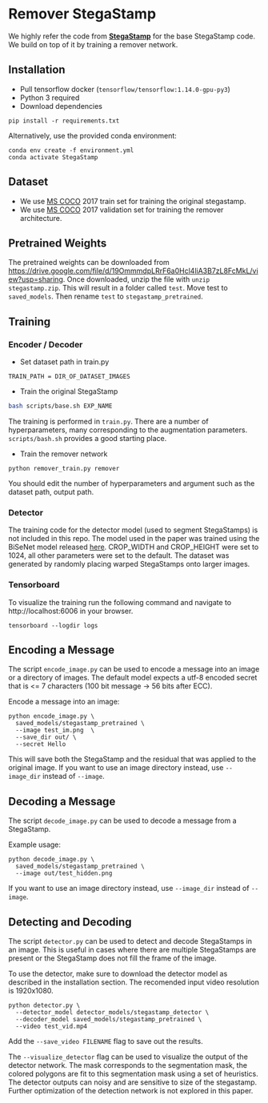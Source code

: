 # Remover StegaStamp

We highly refer the code from [**StegaStamp**](http://www.matthewtancik.com/stegastamp) for the base StegaStamp code. We build on top of it by training a remover network.

## Installation
- Pull tensorflow docker (`tensorflow/tensorflow:1.14.0-gpu-py3`)
- Python 3 required
- Download dependencies
```bash=
pip install -r requirements.txt
```

Alternatively, use the provided conda environment:
```
conda env create -f environment.yml
conda activate StegaStamp
```

## Dataset
- We use [MS COCO](https://cocodataset.org/#home) 2017 train set for training the original stegastamp.
- We use [MS COCO](https://cocodataset.org/#home) 2017 validation set for training the remover architecture.

## Pretrained Weights
The pretrained weights can be downloaded from https://drive.google.com/file/d/19OmmmdpLRrF6a0Hcl4liA3B7zL8FcMkL/view?usp=sharing. Once downloaded, unzip the file with `unzip stegastamp.zip`. This will result in a folder called `test`. Move test to `saved_models`. Then rename `test` to `stegastamp_pretrained`.

## Training
### Encoder / Decoder
- Set dataset path in train.py
```
TRAIN_PATH = DIR_OF_DATASET_IMAGES
```

- Train the original StegaStamp
```bash
bash scripts/base.sh EXP_NAME
```
The training is performed in `train.py`. There are a number of hyperparameters, many corresponding to the augmentation parameters. `scripts/bash.sh` provides a good starting place.

- Train the remover network
```
python remover_train.py remover
```
You should edit the number of hyperparameters and argument such as the dataset path, output path.

### Detector
The training code for the detector model (used to segment StegaStamps) is not included in this repo. The model used in the paper was trained using the BiSeNet model released [here](https://github.com/GeorgeSeif/Semantic-Segmentation-Suite). CROP_WIDTH and CROP_HEIGHT were set to 1024, all other parameters were set to the default. The dataset was generated by randomly placing warped StegaStamps onto larger images.

### Tensorboard
To visualize the training run the following command and navigate to http://localhost:6006 in your browser.
```bash=
tensorboard --logdir logs
```

## Encoding a Message
The script `encode_image.py` can be used to encode a message into an image or a directory of images. The default model expects a utf-8 encoded secret that is <= 7 characters (100 bit message -> 56 bits after ECC).

Encode a message into an image:
```bash=
python encode_image.py \
  saved_models/stegastamp_pretrained \
  --image test_im.png  \
  --save_dir out/ \
  --secret Hello
```
This will save both the StegaStamp and the residual that was applied to the original image. If you want to use an image directory instead, use `--image_dir` instead of `--image`.

## Decoding a Message
The script `decode_image.py` can be used to decode a message from a StegaStamp.

Example usage:
```bash=
python decode_image.py \
  saved_models/stegastamp_pretrained \
  --image out/test_hidden.png
```

If you want to use an image directory instead, use `--image_dir` instead of `--image`.

## Detecting and Decoding
The script `detector.py` can be used to detect and decode StegaStamps in an image. This is useful in cases where there are multiple StegaStamps are present or the StegaStamp does not fill the frame of the image.

To use the detector, make sure to download the detector model as described in the installation section. The recomended input video resolution is 1920x1080.

```bash=
python detector.py \
  --detector_model detector_models/stegastamp_detector \
  --decoder_model saved_models/stegastamp_pretrained \
  --video test_vid.mp4
```
Add the `--save_video FILENAME` flag to save out the results.

The `--visualize_detector` flag can be used to visualize the output of the detector network. The mask corresponds to the segmentation mask, the colored polygons are fit to this segmentation mask using a set of heuristics. The detector outputs can noisy and are sensitive to size of the stegastamp. Further optimization of the detection network is not explored in this paper.
